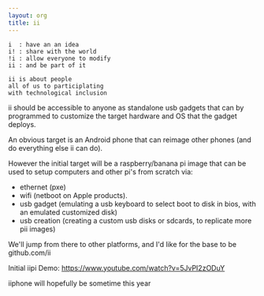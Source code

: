 ```yaml
---
layout: org
title: ii
---
```


```
i  : have an an idea
i! : share with the world
!i : allow everyone to modify
ii : and be part of it
```

```
ii is about people
all of us to participlating
with technological inclusion
```

ii should be accessible to anyone as standalone usb gadgets
that can by programmed to customize the target hardware and
OS that the gadget deploys.

An obvious target is an Android phone that can reimage other phones
(and do everything else ii can do).

However the initial target will be a raspberry/banana pi image
that can be used to setup computers and other pi's from scratch via:

* ethernet (pxe)
* wifi (netboot on Apple products).
* usb gadget (emulating a usb keyboard to select boot to disk in bios, with an emulated customized disk)
* usb creation (creating a custom usb disks or sdcards, to replicate more pii images)

We'll jump from there to other platforms, and I'd like for the base to be github.com/ii

Initial iipi Demo: https://www.youtube.com/watch?v=5JvPI2zODuY

iiphone will hopefully be sometime this year
